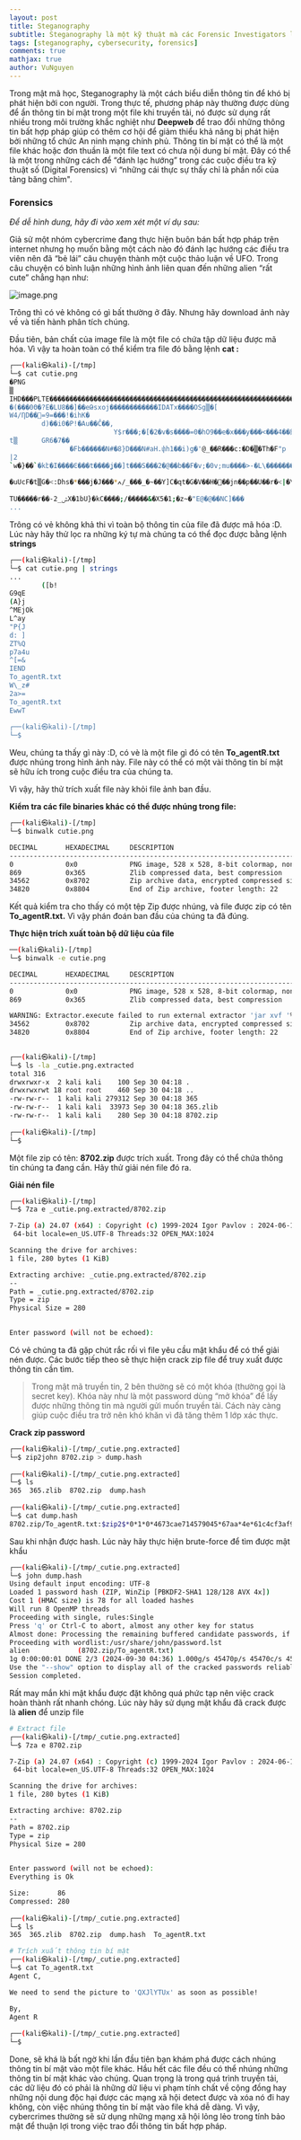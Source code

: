 ```yaml
---
layout: post
title: Steganography
subtitle: Steganography là một kỹ thuật mà các Forensic Investigators luôn lưu ý và sử dụng nhiều trong các cuộc điều tra kỹ thuật số (Digital Forensics) để truy vết những thông tin bí mật được ẩn trong file.
tags: [steganography, cybersecurity, forensics]
comments: true
mathjax: true
author: VuNguyen
---
```


Trong mật mã học, Steganography là một cách biểu diễn thông tin để khó bị phát hiện bởi con người.
Trong thực tế, phương pháp này thường được dùng để ẩn thông tin bí mật trong một file khi truyền tải, nó được sử dụng rất nhiều trong môi trường khắc nghiệt như **Deepweb** để trao đổi những thông tin bất hợp pháp giúp có thêm cơ hội để giảm thiểu khả năng bị phát hiện bởi những tổ chức An ninh mạng chính phủ. Thông tin bí mật có thể là một file khác hoặc đơn thuần là một file text có chưa nội dung bí mật. Đây có thể là một trong những cách để “đánh lạc hướng” trong các cuộc điều tra kỹ thuật số (Digital Forensics) vì “những cái thực sự thấy chỉ là phần nổi của tảng băng chìm".

### Forensics

*Để dễ hình dung, hãy đi vào xem xét một ví dụ sau:*

Giả sử một nhóm cybercrime đang thực hiện buôn bán bất hợp pháp trên internet nhưng họ muốn bằng một cách nào đó đánh lạc hướng các điều tra viên nên đã “bẻ lái” câu chuyện thành một cuộc thảo luận về UFO. Trong câu chuyện có bình luận những hình ảnh liên quan đến những alien “rất cute” chẳng hạn như:

![image.png](/assets/img/image_steganography.png)


Trông thì có vẻ không có gì bất thường ở đây. Nhưng hãy download ảnh này về và tiến hành phân tích chúng.

Đầu tiên, bản chất của image file là một file có chứa tập dữ liệu được mã hóa. Vì vậy ta hoàn toàn có thể kiểm tra file đó bằng lệnh **cat :**

```bash
┌──(kali㉿kali)-[/tmp]
└─$ cat cutie.png          
�PNG
▒
IHD���PLTE�����������������������������������������������������������������������������������������������������������������������������a���*EB��:����ϲ30p�.(CA��b+FB��8">;&@B&A>9RO =:#<A;8$@=96.)%>A��b��:&AA��:��e��c��]��9��_�`P��b4-HC��Z5NK�#▒��W���!:@t�-�ӵ0KG�����������Ͱ���r�-u�"6SB��?/KB�����6��G��������L��C2OB��ب�Z���CZWn�,Rhc��T9X@>VRMc^�ٻ����ꖞ�P��`H_[z�;��W��9l�,���Wli������j}z��])&��c���^rmGk>t�<Nq;��d��;���cwt������>\G��Z�����Ց����:������Q|?Be>>^>��\!EC��������Ј��u����\Y|M��������QsK}��o�~��X�����vEeHm�<��ƌ��a�=l�*x����mg�=$ ������`�2m�R�è]�>���a�OW�>h�0��/����ôf�PWw5���t�S��������°����PLlJ����������󜥰�i{n�:�"�˼}�|z�)[oa�������줃����I��Vx�T�����Aq�q��������W3D?y�5���}�U�aPAA=�>0�'��x�UF�.%sPHz6/|�nVE?e82��ȅ�ZM�UJ��N��D�*tRNS��
�(���0Θ�?E�LU8��]��eԹsxoj������������IDATx����OSg▒�[
W4/ȠD��󞛾=9=���!�ihK�
        d)��i0�P!�Au��Ĉ��,
                          Y$r���;�[�2�v�s����=0�hO9��e�x���y���<���4��䤢�S��*���X�ɂ��d���%��t��t=�`0f��,/I�q�HI-(./19�ey�Z�8L��U���ƲSE:��Aک,؝���Ru▒     OQv:�+��4�FB�����b-J$0)����r⸖_&*G���s-H$&�F�?J
t▒      GR6�7��
               �Fb������N#�8}D���N#aH.փh1��i)g�'@_��R���c:�D�▒�Th�F"p
|2
`w�}��`�kէ�I����Ͼ���t����ʝ��]t���S���2�@��b��F�v;�0v;mu����>-�L\���������▒h��/�����B��z�;����(éAC{�E�$��zI:0L\��"�P�÷t
                                                                                                                      `(K�i���:W�`H<iw�hN�4�I��K����n��w��C#���H�;���
�uUcF�t▒G�<:Dhs�*���j�J���*ߍ/_���_�~��Y]C�qt�G�V��H�׋��jn��p��U��r�<|�\]%��
                                                                           �Yf�4���t ���K
TU�����r��-2_ݰX�1bU}�kC����;/�����&�X5�1;�z~�"E@�@��NC]���
...
```

Trông có vẻ không khả thi vì toàn bộ thông tin của file đã được mã hóa :D. Lúc này hãy thử lọc ra những ký tự mà chúng ta có thể đọc được bằng lệnh **strings**

```bash
┌──(kali㉿kali)-[/tmp]
└─$ cat cutie.png | strings
...
        ([b!
G9qE
(A}j
^MEjOk
L^ay
"P{J
d: ]
ZT%Q
p7a4u
^[=&
IEND
To_agentR.txt
W\_z#
2a>=
To_agentR.txt
EwwT
                                                                                                                                                     
┌──(kali㉿kali)-[/tmp]
└─$ 
```

Weu, chúng ta thấy gì này :D, có vè là một file gì đó có tên **To_agentR.txt** được nhúng trong hình ảnh này. File này có thể có một vài thông tin bí mật sẽ hữu ích trong cuộc điều tra của chúng ta.

Vì vậy, hãy thử trích xuất file này khỏi file ảnh ban đầu.

**Kiểm tra các file binaries khác có thể được nhúng trong file:**

```bash
┌──(kali㉿kali)-[/tmp]
└─$ binwalk cutie.png 

DECIMAL       HEXADECIMAL     DESCRIPTION
--------------------------------------------------------------------------------
0             0x0             PNG image, 528 x 528, 8-bit colormap, non-interlaced
869           0x365           Zlib compressed data, best compression
34562         0x8702          Zip archive data, encrypted compressed size: 98, uncompressed size: 86, name: To_agentR.txt
34820         0x8804          End of Zip archive, footer length: 22

```

Kết quả kiểm tra cho thấy có một tệp Zip được nhúng, và file được zip có tên **To_agentR.txt.** Vì vậy phán đoán ban đầu của chúng ta đã đúng.

**Thực hiện trích xuất toàn bộ dữ liệu của file**

```bash
──(kali㉿kali)-[/tmp]
└─$ binwalk -e cutie.png

DECIMAL       HEXADECIMAL     DESCRIPTION
--------------------------------------------------------------------------------
0             0x0             PNG image, 528 x 528, 8-bit colormap, non-interlaced
869           0x365           Zlib compressed data, best compression

WARNING: Extractor.execute failed to run external extractor 'jar xvf '%e'': [Errno 2] No such file or directory: 'jar', 'jar xvf '%e'' might not be installed correctly
34562         0x8702          Zip archive data, encrypted compressed size: 98, uncompressed size: 86, name: To_agentR.txt
34820         0x8804          End of Zip archive, footer length: 22

                                                                                                                                                     
┌──(kali㉿kali)-[/tmp]
└─$ ls -la _cutie.png.extracted 
total 316
drwxrwxr-x  2 kali kali    100 Sep 30 04:18 .
drwxrwxrwt 18 root root    460 Sep 30 04:18 ..
-rw-rw-r--  1 kali kali 279312 Sep 30 04:18 365
-rw-rw-r--  1 kali kali  33973 Sep 30 04:18 365.zlib
-rw-rw-r--  1 kali kali    280 Sep 30 04:18 8702.zip
                                                                                                                                                     
┌──(kali㉿kali)-[/tmp]
└─$ 
```

Một file zip có tên: **8702.zip** được trích xuất. Trong đây có thể chứa thông tin chúng ta đang cần. Hãy thử giải nén file đó ra.

**Giải nén file**

```bash
┌──(kali㉿kali)-[/tmp]
└─$ 7za e _cutie.png.extracted/8702.zip 

7-Zip (a) 24.07 (x64) : Copyright (c) 1999-2024 Igor Pavlov : 2024-06-19
 64-bit locale=en_US.UTF-8 Threads:32 OPEN_MAX:1024

Scanning the drive for archives:
1 file, 280 bytes (1 KiB)

Extracting archive: _cutie.png.extracted/8702.zip
--
Path = _cutie.png.extracted/8702.zip
Type = zip
Physical Size = 280

    
Enter password (will not be echoed):

```

Có vẻ chúng ta đã gặp chút rắc rối vì file yêu cầu mật khẩu để có thể giải nén được. Các bước tiếp theo sẽ thực hiện crack zip file để truy xuất được thông tin cần tìm.

> Trong mật mã truyền tin, 2 bên thường sẽ có một khóa (thường gọi là secret key). Khóa này như là một password dùng “mở khóa” để lấy được những thông tin mà người gửi muốn truyền tải.  Cách này càng giúp cuộc điều tra trở nên khó khăn vì đã tăng thêm 1 lớp xác thực.
> 

**Crack zip password**

```bash
┌──(kali㉿kali)-[/tmp/_cutie.png.extracted]
└─$ zip2john 8702.zip > dump.hash    
                                                                                                                                                     
┌──(kali㉿kali)-[/tmp/_cutie.png.extracted]
└─$ ls    
365  365.zlib  8702.zip  dump.hash
                                                                                                                                                     
┌──(kali㉿kali)-[/tmp/_cutie.png.extracted]
└─$ cat dump.hash          
8702.zip/To_agentR.txt:$zip2$*0*1*0*4673cae714579045*67aa*4e*61c4cf3af94e649f827e5964ce575c5f7a239c48fb992c8ea8cbffe51d03755e0ca861a5a3dcbabfa618784b85075f0ef476c6da8261805bd0a4309db38835ad32613e3dc5d7e87c0f91c0b5e64e*4969f382486cb6767ae6*$/zip2$:To_agentR.txt:8702.zip:8702.zip

```

Sau khi nhận được hash. Lúc này hãy thực hiện brute-force để tìm được mật khẩu

```bash
┌──(kali㉿kali)-[/tmp/_cutie.png.extracted]
└─$ john dump.hash                                                         
Using default input encoding: UTF-8
Loaded 1 password hash (ZIP, WinZip [PBKDF2-SHA1 128/128 AVX 4x])
Cost 1 (HMAC size) is 78 for all loaded hashes
Will run 8 OpenMP threads
Proceeding with single, rules:Single
Press 'q' or Ctrl-C to abort, almost any other key for status
Almost done: Processing the remaining buffered candidate passwords, if any.
Proceeding with wordlist:/usr/share/john/password.lst
alien            (8702.zip/To_agentR.txt)     
1g 0:00:00:01 DONE 2/3 (2024-09-30 04:36) 1.000g/s 45470p/s 45470c/s 45470C/s 123456..ferrises
Use the "--show" option to display all of the cracked passwords reliably
Session completed. 
```

Rất may mắn khi mật khẩu được đặt không quá phức tạp nên việc crack hoàn thành rất nhanh chóng. Lúc này hãy sử dụng mật khẩu đã crack được là **alien** để unzip file

```bash
# Extract file
┌──(kali㉿kali)-[/tmp/_cutie.png.extracted]
└─$ 7za e 8702.zip                     

7-Zip (a) 24.07 (x64) : Copyright (c) 1999-2024 Igor Pavlov : 2024-06-19
 64-bit locale=en_US.UTF-8 Threads:32 OPEN_MAX:1024

Scanning the drive for archives:
1 file, 280 bytes (1 KiB)

Extracting archive: 8702.zip
--
Path = 8702.zip
Type = zip
Physical Size = 280

    
Enter password (will not be echoed):
Everything is Ok

Size:       86
Compressed: 280
                                                                                                                                       
┌──(kali㉿kali)-[/tmp/_cutie.png.extracted]
└─$ ls
365  365.zlib  8702.zip  dump.hash  To_agentR.txt

# Trích xuất thông tin bí mật                                                                                                                                                     
┌──(kali㉿kali)-[/tmp/_cutie.png.extracted]
└─$ cat To_agentR.txt 
Agent C,

We need to send the picture to 'QXJlYTUx' as soon as possible!

By,
Agent R
                                                                                                                                                     
┌──(kali㉿kali)-[/tmp/_cutie.png.extracted]
└─$ 

```

Done, sẽ khá là bất ngờ khi lần đầu tiên bạn khám phá được cách nhúng thông tin bí mật vào một file khác. Hầu hết các file đều có thể nhúng những thông tin bí mật khác vào chúng. Quan trọng là trong quá trình truyền tải, các dữ liệu đó có phải là những dữ liệu vi phạm tính chất về cộng đồng hay những nội dung độc hại được các mạng xã hội detect được và xóa nó đi hay không, còn việc nhúng thông tin bí mật vào file khá dễ dàng. Vì vậy, cybercrimes thường sẽ sử dụng những mạng xã hội lỏng lẻo trong tính bảo mật để thuận lợi trong việc trao đổi thông tin bất hợp pháp.